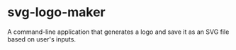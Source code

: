 # svg-logo-maker
A command-line application that generates a logo and save it as an SVG file based on user's inputs.
